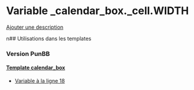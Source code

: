 # Variable _calendar_box._cell.WIDTH
[Ajouter une description](https://fa-tvars.appspot.com/_calendar_box._cell.WIDTH)

n## Utilisations dans les templates

### Version PunBB

#### [Template calendar_box](punbb/calendar_box.md)
* [Variable à la ligne 18](../punbb/calendar_box.tpl#L18)